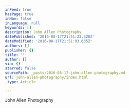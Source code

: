 ```yaml
---
inFeed: true
hasPage: true
inNav: false
inLanguage: null
keywords: []
description: John Allen Photography
datePublished: '2016-08-17T21:51:23.328Z'
dateModified: '2016-08-17T21:51:03.635Z'
authors: []
publisher: {}
title: ''
author: []
via: {}
starred: false
sourcePath: _posts/2016-08-17-john-allen-photography.md
url: john-allen-photography/index.html
_type: Article

---
```

John Allen Photography